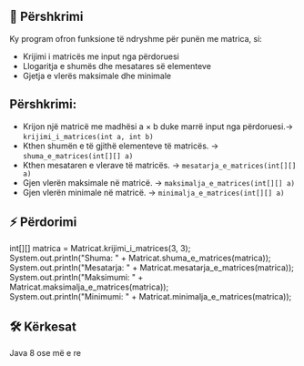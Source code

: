 ## 📌 Përshkrimi

Ky program ofron funksione të ndryshme për punën me matrica, si:
- Krijimi i matricës me input nga përdoruesi
- Llogaritja e shumës dhe mesatares së elementeve
- Gjetja e vlerës maksimale dhe minimale

## Përshkrimi:

- Krijon një matricë me madhësi a × b duke marrë input nga përdoruesi.->
```krijimi_i_matrices(int a, int b)```
- Kthen shumën e të gjithë elementeve të matricës. ->
```shuma_e_matrices(int[][] a)``` 
- Kthen mesataren e vlerave të matricës. ->
```mesatarja_e_matrices(int[][] a)```
- Gjen vlerën maksimale në matricë. ->
```maksimalja_e_matrices(int[][] a)```
- Gjen vlerën minimale në matricë. ->
```minimalja_e_matrices(int[][] a)```

## ⚡ Përdorimi

int[][] matrica = Matricat.krijimi_i_matrices(3, 3); <br>
System.out.println("Shuma: " + Matricat.shuma_e_matrices(matrica)); <br>
System.out.println("Mesatarja: " + Matricat.mesatarja_e_matrices(matrica)); <br>
System.out.println("Maksimumi: " + Matricat.maksimalja_e_matrices(matrica)); <br>
System.out.println("Minimumi: " + Matricat.minimalja_e_matrices(matrica)); <br>

## 🛠 Kërkesat

Java 8 ose më e re

